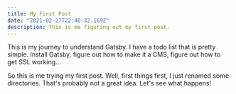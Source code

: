 ```yaml
---
title: My First Post
date: "2021-02-27T22:40:32.169Z"
description: This is me figuring out my first post.
---
```


This is my journey to understand Gatsby. I have a todo list that is pretty simple. Install Gatsby, figure out how to make it a CMS, figure out how to get SSL working...

So this is me trying my first post. Well, first things first, I just renamed some directories. That's probably not a great idea. Let's see what happens!